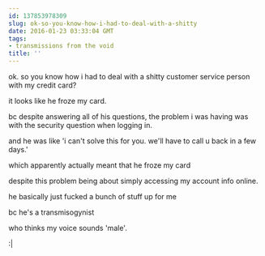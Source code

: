 ```yaml
---
id: 137853978309
slug: ok-so-you-know-how-i-had-to-deal-with-a-shitty
date: 2016-01-23 03:33:04 GMT
tags:
- transmissions from the void
title: ''
---
```


ok. so you know how i had to deal with a shitty customer service person with my credit card?

it looks like he froze my card.

bc despite answering all of his questions, the problem i was having was with the security question when logging in.

and he was like 'i can't solve this for you. we'll have to call u back in a few days.'

which apparently actually meant that he froze my card

despite this problem being about simply accessing my account info online.

he basically just fucked a bunch of stuff up for me

bc he's a transmisogynist

who thinks my voice sounds 'male'. 

:|